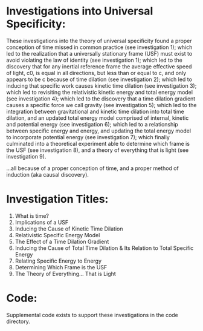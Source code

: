# Investigations into Universal Specificity:
These investigations into the theory of universal specificity found a proper conception of time missed in common practice (see investigation 1); which led to the realization that a universally stationary frame (USF) must exist to avoid violating the law of identity (see investigation 1); which led to the discovery that for any inertial reference frame the average effective speed of light, c0, is equal in all directions, but less than or equal to c, and only appears to be c because of time dilation (see investigation 2); which led to inducing that specific work causes kinetic time dilation (see investigation 3); which led to revisiting the relativistic kinetic energy and total energy model (see investigation 4); which led to the discovery that a time dilation gradient causes a specific force we call gravity (see investigation 5); which led to the integration between gravitational and kinetic time dilation into total time dilation, and an updated total energy model comprised of internal, kinetic and potential energy (see investigation 6); which led to a relationship between specific energy and energy, and updating the total energy model to incorporate potential energy (see investigation 7); which finally culminated into a theoretical experiment able to determine which frame is the USF (see investigation 8), and a theory of everything that is light (see investigation 9).

...all because of a proper conception of time, and a proper method of induction (aka causal discovery).

# Investigation Titles:
1. What is time?
2. Implications of a USF
3. Inducing the Cause of Kinetic Time Dilation
4. Relativistic Specific Energy Model
5. The Effect of a Time Dilation Gradient
6. Inducing the Cause of Total Time Dilation & Its Relation to Total Specific Energy
7. Relating Specific Energy to Energy
8. Determining Which Frame is the USF
9. The Theory of Everything... That is Light

# Code:
Supplemental code exists to support these investigations in the code directory.
